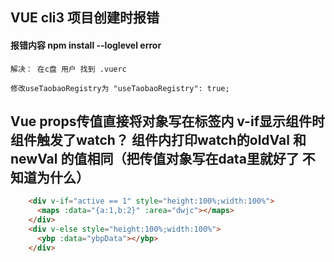 ## VUE cli3 项目创建时报错

####  报错内容 npm install --loglevel error

	解决： 在c盘 用户 找到 .vuerc

	修改useTaobaoRegistry为 "useTaobaoRegistry": true;


## Vue props传值直接将对象写在标签内 v-if显示组件时组件触发了watch？ 组件<maps>内打印watch的oldVal 和 newVal 的值相同（把传值对象写在data里就好了 不知道为什么）

```html
	<div v-if="active == 1" style="height:100%;width:100%">
	  <maps :data="{a:1,b:2}" :area="dwjc"></maps>
	</div>
	<div v-else style="height:100%;width:100%">
	  <ybp :data="ybpData"></ybp>
	</div>
```
